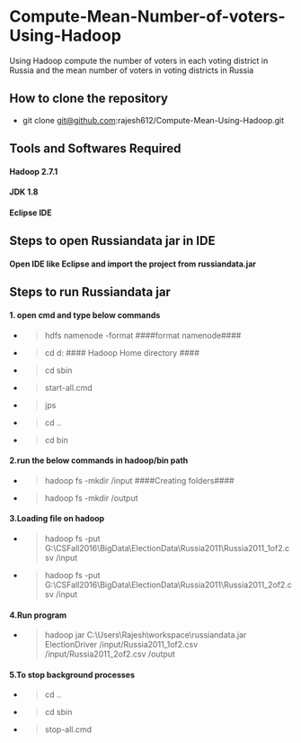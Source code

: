 # Compute-Mean-Number-of-voters-Using-Hadoop
Using Hadoop compute the number of voters in each voting district in Russia and the mean number of voters in voting districts in Russia

## How to clone the repository
- git clone git@github.com:rajesh612/Compute-Mean-Using-Hadoop.git

## Tools and Softwares Required
#### Hadoop 2.7.1
#### JDK 1.8 
#### Eclipse IDE

## Steps to open Russiandata jar in IDE
#### Open IDE like Eclipse and import the project from russiandata.jar

## Steps to run Russiandata jar
#### 1. open cmd and type below commands
- >hdfs namenode -format   ####format namenode####
- >cd d:                   #### Hadoop Home directory ####
- >cd sbin
- >start-all.cmd
- >jps
- >cd ..
- >cd bin
#### 2.run the below commands in hadoop/bin path
- > hadoop fs -mkdir /input  ####Creating folders####
- >hadoop fs -mkdir /output

#### 3.Loading file on hadoop
- >hadoop fs -put G:\CSFall2016\BigData\ElectionData\Russia2011\Russia2011_1of2.csv /input
- >hadoop fs -put G:\CSFall2016\BigData\ElectionData\Russia2011\Russia2011_2of2.csv /input

#### 4.Run program
- >hadoop jar C:\Users\Rajesh\workspace\russiandata.jar ElectionDriver /input/Russia2011_1of2.csv /input/Russia2011_2of2.csv /output

#### 5.To stop background processes
- >cd ..
- >cd sbin
- >stop-all.cmd
